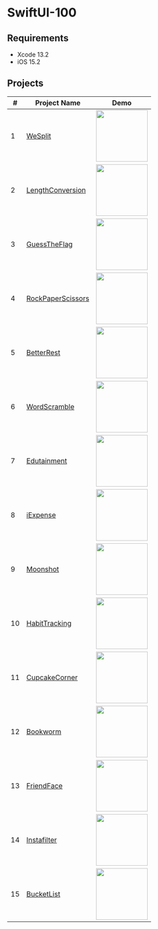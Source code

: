 # SwiftUI-100

## Requirements
* Xcode 13.2
* iOS 15.2

## Projects
|#|Project Name|Demo|
|-|------------|----|
|1|[WeSplit](https://github.com/ianchen0419/SwiftUI-100/tree/main/projects/WeSplit)|<img src="https://github.com/ianchen0419/SwiftUI-100/raw/main/projects/WeSplit/Documentation/demo.gif" width="120" />|
|2|[LengthConversion](https://github.com/ianchen0419/SwiftUI-100/tree/main/projects/LengthConversion)|<img src="https://github.com/ianchen0419/SwiftUI-100/raw/main/projects/LengthConversion/Documentation/demo.gif" width="120" />|
|3|[GuessTheFlag](https://github.com/ianchen0419/SwiftUI-100/tree/main/projects/GuessTheFlag)|<img src="https://github.com/ianchen0419/SwiftUI-100/raw/main/projects/GuessTheFlag/Documentation/demo.gif" width="120" />|
|4|[RockPaperScissors](https://github.com/ianchen0419/SwiftUI-100/tree/main/projects/RockPaperScissors)|<img src="https://github.com/ianchen0419/SwiftUI-100/raw/main/projects/RockPaperScissors/Documentation/demo.gif" width="120" />|
|5|[BetterRest](https://github.com/ianchen0419/SwiftUI-100/tree/main/projects/BetterRest)|<img src="https://github.com/ianchen0419/SwiftUI-100/raw/main/projects/BetterRest/Documentation/demo.gif" width="120" />|
|6|[WordScramble](https://github.com/ianchen0419/SwiftUI-100/tree/main/projects/WordScramble)|<img src="https://github.com/ianchen0419/SwiftUI-100/raw/main/projects/WordScramble/Documentation/demo.gif" width="120" />|
|7|[Edutainment](https://github.com/ianchen0419/SwiftUI-100/tree/main/projects/Edutainment)|<img src="https://github.com/ianchen0419/SwiftUI-100/raw/main/projects/Edutainment/Documentation/demo.gif" width="120" />|
|8|[iExpense](https://github.com/ianchen0419/SwiftUI-100/tree/main/projects/iExpense)|<img src="https://github.com/ianchen0419/SwiftUI-100/raw/main/projects/iExpense/Documentation/demo.gif" width="120" />|
|9|[Moonshot](https://github.com/ianchen0419/SwiftUI-100/tree/main/projects/Moonshot)|<img src="https://github.com/ianchen0419/SwiftUI-100/raw/main/projects/Moonshot/Documentation/demo.gif" width="120" />|
|10|[HabitTracking](https://github.com/ianchen0419/SwiftUI-100/tree/main/projects/HabitTracking)|<img src="https://github.com/ianchen0419/SwiftUI-100/raw/main/projects/HabitTracking/Documentation/demo.gif" width="120" />|
|11|[CupcakeCorner](https://github.com/ianchen0419/SwiftUI-100/tree/main/projects/CupcakeCorner)|<img src="https://github.com/ianchen0419/SwiftUI-100/raw/main/projects/CupcakeCorner/Documentation/demo.gif" width="120" />|
|12|[Bookworm](https://github.com/ianchen0419/SwiftUI-100/tree/main/projects/Bookworm)|<img src="https://github.com/ianchen0419/SwiftUI-100/raw/main/projects/Bookworm/Documentation/demo.gif" width="120" />|
|13|[FriendFace](https://github.com/ianchen0419/SwiftUI-100/tree/main/projects/FriendFace)|<img src="https://github.com/ianchen0419/SwiftUI-100/raw/main/projects/FriendFace/Documentation/demo.gif" width="120" />|
|14|[Instafilter](https://github.com/ianchen0419/SwiftUI-100/tree/main/projects/Instafilter)|<img src="https://github.com/ianchen0419/SwiftUI-100/raw/main/projects/Instafilter/Documentation/demo.gif" width="120" />|
|15|[BucketList](https://github.com/ianchen0419/SwiftUI-100/tree/main/projects/BucketList)|<img src="https://github.com/ianchen0419/SwiftUI-100/raw/main/projects/BucketList/Documentation/demo.gif" width="120" />|







